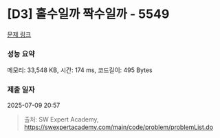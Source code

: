 # [D3] 홀수일까 짝수일까 - 5549 

[문제 링크](https://swexpertacademy.com/main/code/problem/problemDetail.do?contestProbId=AWWxpEDaAVoDFAW4) 

### 성능 요약

메모리: 33,548 KB, 시간: 174 ms, 코드길이: 495 Bytes

### 제출 일자

2025-07-09 20:57



> 출처: SW Expert Academy, https://swexpertacademy.com/main/code/problem/problemList.do